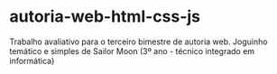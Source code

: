 # autoria-web-html-css-js
Trabalho avaliativo para o terceiro bimestre de autoria web. Joguinho temático e simples de Sailor Moon (3º ano - técnico integrado em informática)
